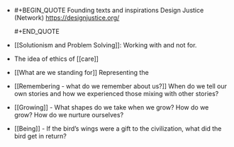 -
  #+BEGIN_QUOTE
  Founding texts and inspirations
  Design Justice (Network) https://designjustice.org/
  
  
  
  #+END_QUOTE
- [[Solutionism and Problem Solving]]: Working with and not for.
- The idea of ethics of [[care]]
- [[What are we standing for]] Representing the
- [[Remembering - what do we remember about us?]] When do we tell our own stories and how we experienced those mixing with other stories?
- [[Growing]] - What shapes do we take when we grow? How do we grow? How do we nurture ourselves?
- [[Being]] - If the bird’s wings were a gift to the civilization, what did the bird get in return?